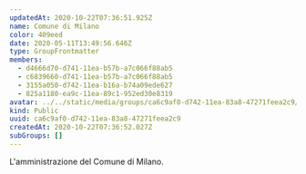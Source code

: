 ```yaml
---
updatedAt: 2020-10-22T07:36:51.925Z
name: Comune di Milano
color: 409eed
date: 2020-05-11T13:49:56.646Z
type: GroupFrontmatter
members:
  - d4666d70-d741-11ea-b57b-a7c066f88ab5
  - c6839660-d741-11ea-b57b-a7c066f88ab5
  - 3155a050-d742-11ea-b16a-b74a09ede627
  - 825a1180-ea9c-11ea-89c1-952ed30e8319
avatar: ../../static/media/groups/ca6c9af0-d742-11ea-83a8-47271feea2c9/comune-milano-logo.jpg
kind: Public
uuid: ca6c9af0-d742-11ea-83a8-47271feea2c9
createdAt: 2020-10-22T07:36:52.027Z
subGroups: []
---
```


L'amministrazione del Comune di Milano.
